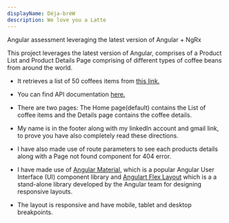 ```yaml
---
displayName: Déja-brèW
description: We love you a Latte
---
```


Angular assessment leveraging the latest version of Angular + NgRx

This project leverages the latest version of Angular, comprises of a Product List and Product Details Page comprising of different types of coffee beans from around the world.

- It retrieves a list of 50 coffees items from [this link.](https://random-data-api.com/api/coffee/random_coffee)

- You can find API documentation [here.](https://random-data-api.com) 

- There are two pages: The Home page(default) contains the List of coffee items and the Details page contains the coffee details. 

- My name is in the footer along with my linkedIn account and gmail link, to prove you have also completely read these directions.

- I have also made use of route parameters to see each products details along with a Page not found component for 404 error.

- I have made use of [Angular Material](https://material.angular.io/), which is a popular Angular User Interface (UI) component library and [Angulart Flex Layout](https://github.com/angular/flex-layout) which is a a stand-alone library developed by the Angular team for designing responsive layouts.

- The layout is responsive and have mobile, tablet and desktop breakpoints.
